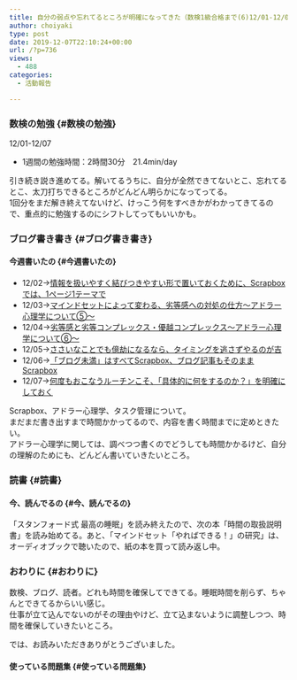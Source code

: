 ```yaml
---
title: 自分の弱点や忘れてるところが明確になってきた（数検1級合格まで(6)12/01-12/07）
author: choiyaki
type: post
date: 2019-12-07T22:10:24+00:00
url: /?p=736
views:
  - 488
categories:
  - 活動報告

---
```

### 数検の勉強 {#数検の勉強}

12/01-12/07

  * 1週間の勉強時間：2時間30分　21.4min/day

引き続き説き進めてる。解いてるうちに、自分が全然できてないとこ、忘れてるとこ、太刀打ちできるところがどんどん明らかになってってる。  
1回分をまだ解き終えてないけど、けっこう何をすべきかがわかってきてるので、重点的に勉強するのにシフトしてってもいいかも。

### ブログ書き書き {#ブログ書き書き}

#### 今週書いたの {#今週書いたの}

  * 12/02→[情報を扱いやすく結びつきやすい形で置いておくために、Scrapboxでは、1ページ1テーマで][1] 
  * 12/03→[マインドセットによって変わる、劣等感への対処の仕方〜アドラー心理学について⑤〜][2] 
  * 12/04→[劣等感と劣等コンプレックス・優越コンプレックス〜アドラー心理学について⑥〜][3] 
  * 12/05→[ささいなことでも億劫になるなら、タイミングを逃さずやるのが吉][4] 
  * 12/06→[「ブログ未満」はすべてScrapbox、ブログ記事もそのままScrapbox][5] 
  * 12/07→[何度もおこなうルーチンこそ、「具体的に何をするのか？」を明確にしておく][6] 

Scrapbox、アドラー心理学、タスク管理について。  
まだまだ書き出すまで時間かかってるので、内容を書く時間までに定めときたい。  
アドラー心理学に関しては、調べつつ書くのでどうしても時間かかるけど、自分の理解のためにも、どんどん書いていきたいところ。

### 読書 {#読書}

#### 今、読んでるの {#今、読んでるの}



「スタンフォード式 最高の睡眠」を読み終えたので、次の本「時間の取扱説明書」を読み始めてる。あと、「マインドセット「やればできる！」の研究」は、オーディオブックで聴いたので、紙の本を買って読み返し中。

### おわりに {#おわりに}

数検、ブログ、読者。どれも時間を確保してできてる。睡眠時間を削らず、ちゃんとできてるからいい感じ。  
仕事が立て込んでないのがその理由やけど、立て込まないように調整しつつ、時間を確保していきたいところ。

では、お読みいただきありがとうございました。

#### 使っている問題集 {#使っている問題集}

 [1]: https://choiyaki.com/?p=723
 [2]: https://choiyaki.com/?p=725
 [3]: https://choiyaki.com/?p=727
 [4]: https://choiyaki.com/?p=729
 [5]: https://choiyaki.com/?p=731
 [6]: https://choiyaki.com/?p=734
